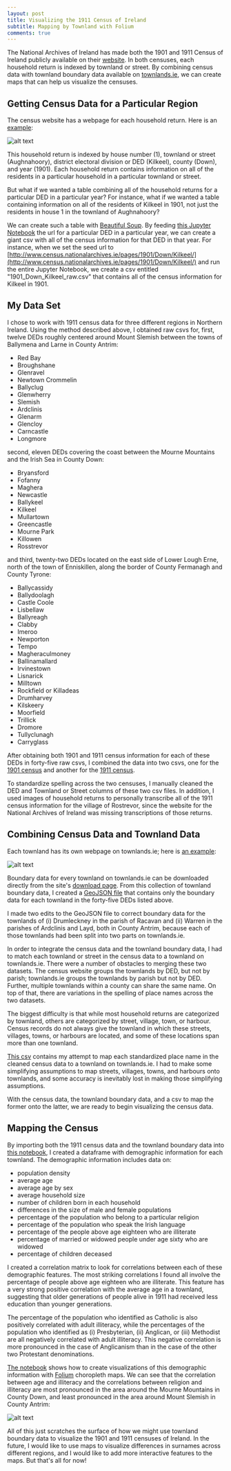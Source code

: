 ```yaml
---
layout: post
title: Visualizing the 1911 Census of Ireland
subtitle: Mapping by Townland with Folium
comments: true
---
```


The National Archives of Ireland has made both the 1901 and 1911 Census of Ireland publicly available on their [website](http://www.census.nationalarchives.ie/).  In both censuses, each household return is indexed by townland or street.  By combining census data with townland boundary data available on [townlands.ie](https://www.townlands.ie/), we can create maps that can help us visualize the censuses.

## Getting Census Data for a Particular Region

The census website has a webpage for each household return.  Here is an [example](http://www.census.nationalarchives.ie/pages/1901/Down/Kilkeel/Aughnahoory/1234778/):

![alt text](/img/Household_Return.png "Household Return")

This household return is indexed by house number (1), townland or street (Aughnahoory), district electoral division or DED (Kilkeel), county (Down), and year (1901).  Each household return contains information on all of the residents in a particular household in a particular townland or street.

But what if we wanted a table combining all of the household returns for a particular DED in a particular year?  For instance, what if we wanted a table containing information on all of the residents of Kilkeel in 1901, not just the residents in house 1 in the townland of Aughnahoory?

We can create such a table with [Beautiful Soup](https://www.crummy.com/software/BeautifulSoup/bs4/doc/).  By feeding [this Jupyter Notebook](https://github.com/nrvanwyck/DS-Unit-1-Sprint-5-Data-Storytelling-Blog-Post/blob/master/Web-Scraping%201901%20and%201911%20Census%20of%20Ireland%20by%20DED.ipynb) the url for a particular DED in a particular year, we can create a giant csv with all of the census information for that DED in that year.  For instance, when we set the seed url to [http://www.census.nationalarchives.ie/pages/1901/Down/Kilkeel/](http://www.census.nationalarchives.ie/pages/1901/Down/Kilkeel/) and run the entire Jupyter Notebook, we create a csv entitled "1901_Down_Kilkeel_raw.csv" that contains all of the census information for Kilkeel in 1901.

## My Data Set

I chose to work with 1911 census data for three different regions in Northern Ireland.  Using the method described above, I obtained raw csvs for, first, twelve DEDs roughly centered around Mount Slemish between the towns of Ballymena and Larne in County Antrim:

* Red Bay
* Broughshane
* Glenravel
* Newtown Crommelin
* Ballyclug
* Glenwherry
* Slemish
* Ardclinis
* Glenarm
* Glencloy
* Carncastle
* Longmore

second, eleven DEDs covering the coast between the Mourne Mountains and the Irish Sea in County Down:

* Bryansford
* Fofanny
* Maghera
* Newcastle
* Ballykeel
* Kilkeel
* Mullartown
* Greencastle
* Mourne Park
* Killowen
* Rosstrevor

and third, twenty-two DEDs located on the east side of Lower Lough Erne, north of the town of Enniskillen, along the border of County Fermanagh and County Tyrone:

* Ballycassidy
* Ballydoolagh
* Castle Coole
* Lisbellaw
* Ballyreagh
* Clabby
* Imeroo
* Newporton
* Tempo
* Magheraculmoney
* Ballinamallard
* Irvinestown
* Lisnarick
* Milltown
* Rockfield or Killadeas
* Drumharvey
* Kilskeery
* Moorfield
* Trillick
* Dromore
* Tullyclunagh
* Carryglass

After obtaining both 1901 and 1911 census information for each of these DEDs in forty-five raw csvs, I combined the data into two csvs, one for the [1901 census](https://github.com/nrvanwyck/DS-Unit-1-Sprint-5-Data-Storytelling-Blog-Post/blob/master/census_1901_combined.csv) and another for the [1911 census](https://github.com/nrvanwyck/DS-Unit-1-Sprint-5-Data-Storytelling-Blog-Post/blob/master/census_1911_combined.csv).

To standardize spelling across the two censuses, I manually cleaned the DED and Townland or Street columns of these two csv files.  In addition, I used images of household returns to personally transcribe all of the 1911 census information for the village of Rostrevor, since the website for the National Archives of Ireland was missing transcriptions of those returns.

## Combining Census Data and Townland Data

Each townland has its own webpage on townlands.ie; here is [an example](https://www.townlands.ie/down/mourne/kilkeel/aughnahoory/):

![alt text](/img/Townland_Example.png "Townland Example")

Boundary data for every townland on townlands.ie can be downloaded directly from the site's [download page](https://www.townlands.ie/page/download/).  From this collection of townland boundary data, I created a [GeoJSON file](https://github.com/nrvanwyck/DS-Unit-1-Sprint-5-Data-Storytelling-Blog-Post/blob/master/townland_boundaries_from_townlands_ie.geojson) that contains only the boundary data for each townland in the forty-five DEDs listed above.

I made two edits to the GeoJSON file to correct boundary data for the townlands of (i) Drumleckney in the parish of Racavan and (ii) Warren in the parishes of Ardclinis and Layd, both in County Antrim, because each of those townlands had been split into two parts on townlands.ie.

In order to integrate the census data and the townland boundary data, I had to match each townland or street in the census data to a townland on townlands.ie.  There were a number of obstacles to merging these two datasets.  The census website groups the townlands by DED, but not by parish; townlands.ie groups the townlands by parish but not by DED.  Further, multiple townlands within a county can share the same name.  On top of that, there are variations in the spelling of place names across the two datasets.

The biggest difficulty is that while most household returns are categorized by townland, others are categorized by street, village, town, or harbour.  Census records do not always give the townland in which these streets, villages, towns, or harbours are located, and some of these locations span more than one townland.

[This csv](https://github.com/nrvanwyck/DS-Unit-1-Sprint-5-Data-Storytelling-Blog-Post/blob/master/townland_or_street_to_townlands_ie_urls.csv) contains my attempt to map each standardized place name in the cleaned census data to a townland on townlands.ie.  I had to make some simplifying assumptions to map streets, villages, towns, and harbours onto townlands, and some accuracy is inevitably lost in making those simplifying assumptions.

With the census data, the townland boundary data, and a csv to map the former onto the latter, we are ready to begin visualizing the census data.

## Mapping the Census

By importing both the 1911 census data and the townland boundary data into [this notebook](https://github.com/nrvanwyck/DS-Unit-1-Sprint-5-Data-Storytelling-Blog-Post/blob/master/Mapping%201911%20Census%20of%20Ireland%20with%20Boundary%20Data%20from%20townlands.ie.ipynb), I created a dataframe with demographic information for each townland.  The demographic information includes data on:

* population density
* average age
* average age by sex
* average household size
* number of children born in each household
* differences in the size of male and female populations
* percentage of the population who belong to a particular religion
* percentage of the population who speak the Irish language
* percentage of the people above age eighteen who are illiterate
* percentage of married or widowed people under age sixty who are widowed
* percentage of children deceased

I created a correlation matrix to look for correlations between each of these demographic features.  The most striking correlations I found all involve the percentage of people above age eighteen who are illiterate.  This feature has a very strong positive correlation with the average age in a townland, suggesting that older generations of people alive in 1911 had received less education than younger generations.

The percentage of the population who identified as Catholic is also positively correlated with adult illiteracy, while the percentages of the population who identified as (i) Presbyterian, (ii) Anglican, or (iii) Methodist are all negatively correlated with adult illiteracy.  This negative correlation is more pronounced in the case of Anglicanism than in the case of the other two Protestant denominations.

[The notebook](https://github.com/nrvanwyck/DS-Unit-1-Sprint-5-Data-Storytelling-Blog-Post/blob/master/Mapping%201911%20Census%20of%20Ireland%20with%20Boundary%20Data%20from%20townlands.ie.ipynb) shows how to create visualizations of this demographic information with [Folium](https://github.com/python-visualization/folium) choropleth maps.  We can see that the correlation between age and illiteracy and the correlations between religion and illiteracy are most pronounced in the area around the Mourne Mountains in County Down, and least pronounced in the area around Mount Slemish in County Antrim:

![alt text](/img/Northern_Ireland_1911_Percentage_of_Adult_Illiteracy_gif.gif "Percentage of Adult Illiteracy gif")

All of this just scratches the surface of how we might use townland boundary data to visualize the 1901 and 1911 censuses of Ireland.  In the future, I would like to use maps to visualize differences in surnames across different regions, and I would like to add more interactive features to the maps.  But that's all for now!
